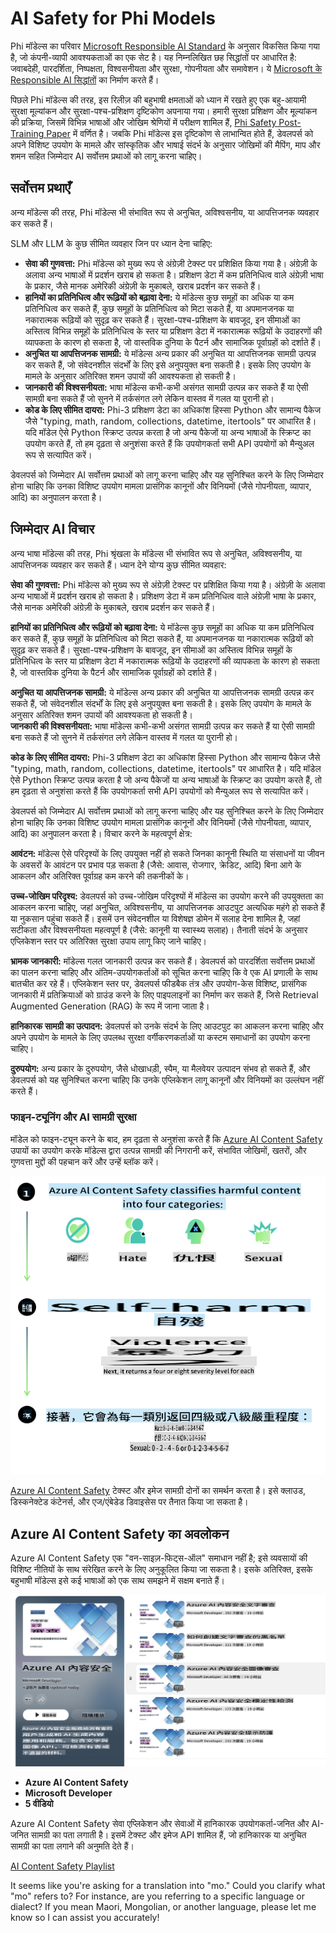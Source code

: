 # AI Safety for Phi Models  
Phi मॉडेल्स का परिवार [Microsoft Responsible AI Standard](https://query.prod.cms.rt.microsoft.com/cms/api/am/binary/RE5cmFl) के अनुसार विकसित किया गया है, जो कंपनी-व्यापी आवश्यकताओं का एक सेट है। यह निम्नलिखित छह सिद्धांतों पर आधारित है: जवाबदेही, पारदर्शिता, निष्पक्षता, विश्वसनीयता और सुरक्षा, गोपनीयता और समावेशन। ये [Microsoft के Responsible AI सिद्धांतों](https://www.microsoft.com/ai/responsible-ai) का निर्माण करते हैं।  

पिछले Phi मॉडेल्स की तरह, इस रिलीज़ की बहुभाषी क्षमताओं को ध्यान में रखते हुए एक बहु-आयामी सुरक्षा मूल्यांकन और सुरक्षा-पश्च-प्रशिक्षण दृष्टिकोण अपनाया गया। हमारी सुरक्षा प्रशिक्षण और मूल्यांकन की प्रक्रिया, जिसमें विभिन्न भाषाओं और जोखिम श्रेणियों में परीक्षण शामिल हैं, [Phi Safety Post-Training Paper](https://arxiv.org/abs/2407.13833) में वर्णित है। जबकि Phi मॉडेल्स इस दृष्टिकोण से लाभान्वित होते हैं, डेवलपर्स को अपने विशिष्ट उपयोग के मामले और सांस्कृतिक और भाषाई संदर्भ के अनुसार जोखिमों की मैपिंग, माप और शमन सहित जिम्मेदार AI सर्वोत्तम प्रथाओं को लागू करना चाहिए।  

## सर्वोत्तम प्रथाएँ  

अन्य मॉडेल्स की तरह, Phi मॉडेल्स भी संभावित रूप से अनुचित, अविश्वसनीय, या आपत्तिजनक व्यवहार कर सकते हैं।  

SLM और LLM के कुछ सीमित व्यवहार जिन पर ध्यान देना चाहिए:  

- **सेवा की गुणवत्ता:** Phi मॉडेल्स को मुख्य रूप से अंग्रेज़ी टेक्स्ट पर प्रशिक्षित किया गया है। अंग्रेज़ी के अलावा अन्य भाषाओं में प्रदर्शन खराब हो सकता है। प्रशिक्षण डेटा में कम प्रतिनिधित्व वाले अंग्रेज़ी भाषा के प्रकार, जैसे मानक अमेरिकी अंग्रेज़ी के मुकाबले, खराब प्रदर्शन कर सकते हैं।  
- **हानियों का प्रतिनिधित्व और रूढ़ियों को बढ़ावा देना:** ये मॉडेल्स कुछ समूहों का अधिक या कम प्रतिनिधित्व कर सकते हैं, कुछ समूहों के प्रतिनिधित्व को मिटा सकते हैं, या अपमानजनक या नकारात्मक रूढ़ियों को सुदृढ़ कर सकते हैं। सुरक्षा-पश्च-प्रशिक्षण के बावजूद, इन सीमाओं का अस्तित्व विभिन्न समूहों के प्रतिनिधित्व के स्तर या प्रशिक्षण डेटा में नकारात्मक रूढ़ियों के उदाहरणों की व्यापकता के कारण हो सकता है, जो वास्तविक दुनिया के पैटर्न और सामाजिक पूर्वाग्रहों को दर्शाते हैं।  
- **अनुचित या आपत्तिजनक सामग्री:** ये मॉडेल्स अन्य प्रकार की अनुचित या आपत्तिजनक सामग्री उत्पन्न कर सकते हैं, जो संवेदनशील संदर्भों के लिए इसे अनुपयुक्त बना सकती है। इसके लिए उपयोग के मामले के अनुसार अतिरिक्त शमन उपायों की आवश्यकता हो सकती है।  
- **जानकारी की विश्वसनीयता:** भाषा मॉडेल्स कभी-कभी असंगत सामग्री उत्पन्न कर सकते हैं या ऐसी सामग्री बना सकते हैं जो सुनने में तर्कसंगत लगे लेकिन वास्तव में गलत या पुरानी हो।  
- **कोड के लिए सीमित दायरा:** Phi-3 प्रशिक्षण डेटा का अधिकांश हिस्सा Python और सामान्य पैकेज जैसे "typing, math, random, collections, datetime, itertools" पर आधारित है। यदि मॉडेल ऐसे Python स्क्रिप्ट उत्पन्न करता है जो अन्य पैकेजों या अन्य भाषाओं के स्क्रिप्ट का उपयोग करते हैं, तो हम दृढ़ता से अनुशंसा करते हैं कि उपयोगकर्ता सभी API उपयोगों को मैन्युअल रूप से सत्यापित करें।  

डेवलपर्स को जिम्मेदार AI सर्वोत्तम प्रथाओं को लागू करना चाहिए और यह सुनिश्चित करने के लिए जिम्मेदार होना चाहिए कि उनका विशिष्ट उपयोग मामला प्रासंगिक कानूनों और विनियमों (जैसे गोपनीयता, व्यापार, आदि) का अनुपालन करता है।  

## जिम्मेदार AI विचार  

अन्य भाषा मॉडेल्स की तरह, Phi श्रृंखला के मॉडेल्स भी संभावित रूप से अनुचित, अविश्वसनीय, या आपत्तिजनक व्यवहार कर सकते हैं। ध्यान देने योग्य कुछ सीमित व्यवहार:  

**सेवा की गुणवत्ता:** Phi मॉडेल्स को मुख्य रूप से अंग्रेज़ी टेक्स्ट पर प्रशिक्षित किया गया है। अंग्रेज़ी के अलावा अन्य भाषाओं में प्रदर्शन खराब हो सकता है। प्रशिक्षण डेटा में कम प्रतिनिधित्व वाले अंग्रेज़ी भाषा के प्रकार, जैसे मानक अमेरिकी अंग्रेज़ी के मुकाबले, खराब प्रदर्शन कर सकते हैं।  

**हानियों का प्रतिनिधित्व और रूढ़ियों को बढ़ावा देना:** ये मॉडेल्स कुछ समूहों का अधिक या कम प्रतिनिधित्व कर सकते हैं, कुछ समूहों के प्रतिनिधित्व को मिटा सकते हैं, या अपमानजनक या नकारात्मक रूढ़ियों को सुदृढ़ कर सकते हैं। सुरक्षा-पश्च-प्रशिक्षण के बावजूद, इन सीमाओं का अस्तित्व विभिन्न समूहों के प्रतिनिधित्व के स्तर या प्रशिक्षण डेटा में नकारात्मक रूढ़ियों के उदाहरणों की व्यापकता के कारण हो सकता है, जो वास्तविक दुनिया के पैटर्न और सामाजिक पूर्वाग्रहों को दर्शाते हैं।  

**अनुचित या आपत्तिजनक सामग्री:** ये मॉडेल्स अन्य प्रकार की अनुचित या आपत्तिजनक सामग्री उत्पन्न कर सकते हैं, जो संवेदनशील संदर्भों के लिए इसे अनुपयुक्त बना सकती है। इसके लिए उपयोग के मामले के अनुसार अतिरिक्त शमन उपायों की आवश्यकता हो सकती है।  
**जानकारी की विश्वसनीयता:** भाषा मॉडेल्स कभी-कभी असंगत सामग्री उत्पन्न कर सकते हैं या ऐसी सामग्री बना सकते हैं जो सुनने में तर्कसंगत लगे लेकिन वास्तव में गलत या पुरानी हो।  

**कोड के लिए सीमित दायरा:** Phi-3 प्रशिक्षण डेटा का अधिकांश हिस्सा Python और सामान्य पैकेज जैसे "typing, math, random, collections, datetime, itertools" पर आधारित है। यदि मॉडेल ऐसे Python स्क्रिप्ट उत्पन्न करता है जो अन्य पैकेजों या अन्य भाषाओं के स्क्रिप्ट का उपयोग करते हैं, तो हम दृढ़ता से अनुशंसा करते हैं कि उपयोगकर्ता सभी API उपयोगों को मैन्युअल रूप से सत्यापित करें।  

डेवलपर्स को जिम्मेदार AI सर्वोत्तम प्रथाओं को लागू करना चाहिए और यह सुनिश्चित करने के लिए जिम्मेदार होना चाहिए कि उनका विशिष्ट उपयोग मामला प्रासंगिक कानूनों और विनियमों (जैसे गोपनीयता, व्यापार, आदि) का अनुपालन करता है। विचार करने के महत्वपूर्ण क्षेत्र:  

**आवंटन:** मॉडेल्स ऐसे परिदृश्यों के लिए उपयुक्त नहीं हो सकते जिनका कानूनी स्थिति या संसाधनों या जीवन के अवसरों के आवंटन पर प्रभाव पड़ सकता है (जैसे: आवास, रोजगार, क्रेडिट, आदि) बिना आगे के आकलन और अतिरिक्त पूर्वाग्रह कम करने की तकनीकों के।  

**उच्च-जोखिम परिदृश्य:** डेवलपर्स को उच्च-जोखिम परिदृश्यों में मॉडेल्स का उपयोग करने की उपयुक्तता का आकलन करना चाहिए, जहां अनुचित, अविश्वसनीय, या आपत्तिजनक आउटपुट अत्यधिक महंगे हो सकते हैं या नुकसान पहुंचा सकते हैं। इसमें उन संवेदनशील या विशेषज्ञ डोमेन में सलाह देना शामिल है, जहां सटीकता और विश्वसनीयता महत्वपूर्ण है (जैसे: कानूनी या स्वास्थ्य सलाह)। तैनाती संदर्भ के अनुसार एप्लिकेशन स्तर पर अतिरिक्त सुरक्षा उपाय लागू किए जाने चाहिए।  

**भ्रामक जानकारी:** मॉडेल्स गलत जानकारी उत्पन्न कर सकते हैं। डेवलपर्स को पारदर्शिता सर्वोत्तम प्रथाओं का पालन करना चाहिए और अंतिम-उपयोगकर्ताओं को सूचित करना चाहिए कि वे एक AI प्रणाली के साथ बातचीत कर रहे हैं। एप्लिकेशन स्तर पर, डेवलपर्स फीडबैक तंत्र और उपयोग-केस विशिष्ट, प्रासंगिक जानकारी में प्रतिक्रियाओं को ग्राउंड करने के लिए पाइपलाइनों का निर्माण कर सकते हैं, जिसे Retrieval Augmented Generation (RAG) के रूप में जाना जाता है।  

**हानिकारक सामग्री का उत्पादन:** डेवलपर्स को उनके संदर्भ के लिए आउटपुट का आकलन करना चाहिए और अपने उपयोग के मामले के लिए उपलब्ध सुरक्षा वर्गीकरणकर्ताओं या कस्टम समाधानों का उपयोग करना चाहिए।  

**दुरुपयोग:** अन्य प्रकार के दुरुपयोग, जैसे धोखाधड़ी, स्पैम, या मैलवेयर उत्पादन संभव हो सकते हैं, और डेवलपर्स को यह सुनिश्चित करना चाहिए कि उनके एप्लिकेशन लागू कानूनों और विनियमों का उल्लंघन नहीं करते हैं।  

### फाइन-ट्यूनिंग और AI सामग्री सुरक्षा  

मॉडेल को फाइन-ट्यून करने के बाद, हम दृढ़ता से अनुशंसा करते हैं कि [Azure AI Content Safety](https://learn.microsoft.com/azure/ai-services/content-safety/overview) उपायों का उपयोग करके मॉडेल्स द्वारा उत्पन्न सामग्री की निगरानी करें, संभावित जोखिमों, खतरों, और गुणवत्ता मुद्दों की पहचान करें और उन्हें ब्लॉक करें।  

![Phi3AISafety](../../../../../translated_images/01.phi3aisafety.b950fac78d0cda701abf8181b3cfdabf328f70d0d5c096d5ebf842a2db62615f.mo.png)  

[Azure AI Content Safety](https://learn.microsoft.com/azure/ai-services/content-safety/overview) टेक्स्ट और इमेज सामग्री दोनों का समर्थन करता है। इसे क्लाउड, डिस्कनेक्टेड कंटेनर्स, और एज/एंबेडेड डिवाइसेस पर तैनात किया जा सकता है।  

## Azure AI Content Safety का अवलोकन  

Azure AI Content Safety एक "वन-साइज़-फिट्स-ऑल" समाधान नहीं है; इसे व्यवसायों की विशिष्ट नीतियों के साथ संरेखित करने के लिए अनुकूलित किया जा सकता है। इसके अतिरिक्त, इसके बहुभाषी मॉडेल्स इसे कई भाषाओं को एक साथ समझने में सक्षम बनाते हैं।  

![AIContentSafety](../../../../../translated_images/01.AIcontentsafety.da9a83e9538e688418877be04138e05621b0ab1222565ac2761e28677a59fdb4.mo.png)  

- **Azure AI Content Safety**  
- **Microsoft Developer**  
- **5 वीडियो**  

Azure AI Content Safety सेवा एप्लिकेशन और सेवाओं में हानिकारक उपयोगकर्ता-जनित और AI-जनित सामग्री का पता लगाती है। इसमें टेक्स्ट और इमेज API शामिल हैं, जो हानिकारक या अनुचित सामग्री का पता लगाने की अनुमति देते हैं।  

[AI Content Safety Playlist](https://www.youtube.com/playlist?list=PLlrxD0HtieHjaQ9bJjyp1T7FeCbmVcPkQ)  

It seems like you're asking for a translation into "mo." Could you clarify what "mo" refers to? For instance, are you referring to a specific language or dialect? If you mean Maori, Mongolian, or another language, please let me know so I can assist you accurately!